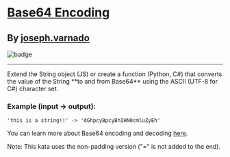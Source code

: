 # [Base64 Encoding](https://www.codewars.com/kata/5270f22f862516c686000161)
## By [joseph.varnado](https://www.codewars.com/users/joseph.varnado)
![badge](https://www.codewars.com/users/csantosr/badges/small)
<hr/>
Extend the String object (JS) or create a function (Python, C#) that converts the value of the String **to and from Base64** using the ASCII (UTF-8 for C#) character set.

### Example (input -> output):
```
'this is a string!!' -> 'dGhpcyBpcyBhIHN0cmluZyEh'
```

You can learn more about Base64 encoding and decoding <a href="http://en.wikipedia.org/wiki/Base64">here</a>.

Note: This kata uses the non-padding version ("=" is not added to the end).
